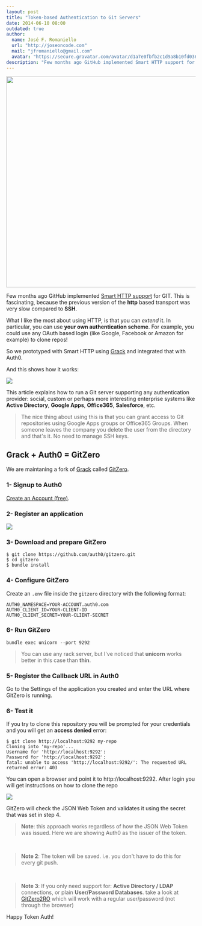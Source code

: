 ```yaml
---
layout: post
title: "Token-based Authentication to Git Servers"
date: 2014-06-10 08:00
outdated: true
author:
  name: José F. Romaniello
  url: "http://joseoncode.com"
  mail: "jfromaniello@gmail.com"
  avatar: "https://secure.gravatar.com/avatar/d1a7e0fbfb2c1d9a8b10fd03648da78f.png"
description: "Few months ago GitHub implemented Smart HTTP support for GIT. This is fascinating, because the previous version of the http based transport was very slow"
---
```


<div style="text-align:center"><img style="width: 560px" src="https://docs.google.com/drawings/d/11titp9CXWcy_6oIReMuVdR6qHxNFuoZefC3hvJ-Wvmc/pub?w=733&amp;h=519"></div>

Few months ago GitHub implemented [Smart HTTP support](https://github.com/blog/642-smart-http-support) for GIT. This is fascinating, because the previous version of the __http__ based transport was very slow compared to __SSH__.

What I like the most about using HTTP, is that you can _extend_ it. In particular, you can use __your own authentication scheme__. For example, you could use any OAuth based login (like Google, Facebook or Amazon for example) to clone repos!

So we prototyped with Smart HTTP using [Grack](https://github.com/blog/642-smart-http-support) and integrated that with Auth0.

<!-- more -->

And this shows how it works:

![](https://dl.dropboxusercontent.com/u/21665105/gitzero.gif)

This article explains how to run a Git server supporting any authentication provider: social, custom or perhaps more interesting enterprise systems like __Active Directory__, __Google Apps__, __Office365__, __Salesforce__, etc.

> The nice thing about using this is that you can grant access to Git repositories using Google Apps groups or Office365 Groups. When someone leaves the company you delete the user from the directory and that's it. No need to manage SSH keys.

## Grack + Auth0 = GitZero

We are maintaning a fork of [Grack](https://github.com/blog/642-smart-http-support) called [GitZero](https://github.com/auth0/gitzero).

### 1-  Signup to Auth0

<a onclick="javascript:signup();" href="#">Create an Account (free)</a>.


### 2- Register an application

![](https://cloudup.com/cor4Sy91oJT+)

### 3- Download and prepare GitZero

```
$ git clone https://github.com/auth0/gitzero.git
$ cd gitzero
$ bundle install
```

### 4- Configure GitZero

Create an `.env` file inside the `gitzero` directory with the following format:

```
AUTH0_NAMESPACE=YOUR-ACCOUNT.auth0.com
AUTH0_CLIENT_ID=YOUR-CLIENT-ID
AUTH0_CLIENT_SECRET=YOUR-CLIENT-SECRET
```

### 6- Run GitZero

```
bundle exec unicorn --port 9292
```

> You can use any rack server, but I've noticed that __unicorn__ works better in this case than __thin__.

### 5- Register the Callback URL in Auth0

Go to the Settings of the application you created and enter the URL where GitZero is running.

### 6- Test it

If you try to clone this repository you will be prompted for your credentials and you will get an __access denied__ error:

```
$ git clone http://localhost:9292 my-repo
Cloning into 'my-repo'...
Username for 'http://localhost:9292':
Password for 'http://localhost:9292':
fatal: unable to access 'http://localhost:9292/': The requested URL returned error: 403
```

You can open a browser and point it to http://localhost:9292. After login you will get instructions on how to clone the repo

![](https://cloudup.com/cDUP1wMr2lq+)

GitZero will check the JSON Web Token and validates it using the secret that was set in step 4.

> **Note**: this approach works regardless of how the JSON Web Token was issued. Here we are showing Auth0 as the issuer of the token.

&nbsp;

> **Note 2**: The token will be saved. i.e. you don't have to do this for every git push.

&nbsp;

> **Note 3**: If you only need support for: __Active Directory / LDAP__ connections, or plain __User/Password Databases__. take a look at [GitZero2RO](https://github.com/auth0/gitzero2ro.git) which will work with a regular user/password (not through the browser)

Happy Token Auth!

<!-- Duplicate URL was deleted from this file -->
